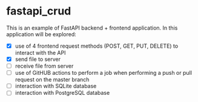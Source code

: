 # fastapi_crud
This is an example of FastAPI backend + frontend application. In this application will be explored:
- [x] use of 4 frontend request methods (POST, GET, PUT, DELETE) to interact with the API
- [x] send file to server 
- [ ] receive file from server 
- [ ] use of GitHUB actions to perform a job when performing a push or pull request on the master branch
- [ ] interaction with SQLite database
- [ ] interaction with PostgreSQL database
